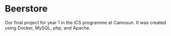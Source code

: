 # Beerstore
Our final project for year 1 in the ICS programme at Camosun. It was created using Docker, MySQL, php, and Apache.
